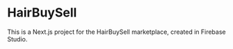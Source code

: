 
# HairBuySell

This is a Next.js project for the HairBuySell marketplace, created in Firebase Studio.